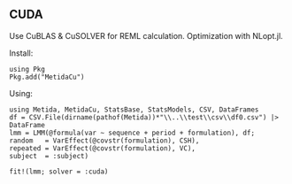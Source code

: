 ## CUDA

Use CuBLAS & CuSOLVER for REML calculation. Optimization with NLopt.jl.

Install:

```
using Pkg
Pkg.add("MetidaCu")
```

Using:

```
using Metida, MetidaCu, StatsBase, StatsModels, CSV, DataFrames
df = CSV.File(dirname(pathof(Metida))*"\\..\\test\\csv\\df0.csv") |> DataFrame
lmm = LMM(@formula(var ~ sequence + period + formulation), df;
random   = VarEffect(@covstr(formulation), CSH),
repeated = VarEffect(@covstr(formulation), VC),
subject  = :subject)

fit!(lmm; solver = :cuda)
```
